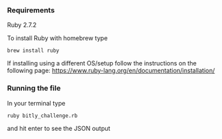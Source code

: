### Requirements

Ruby 2.7.2

To install Ruby with homebrew type
```
brew install ruby
```
If installing using a different OS/setup follow the instructions on the following page:
https://www.ruby-lang.org/en/documentation/installation/
### Running the file
In your terminal type

```
ruby bitly_challenge.rb
```

and hit enter to see the JSON output
